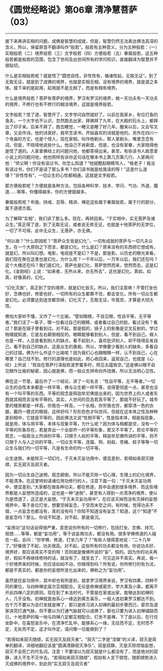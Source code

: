 # 《圆觉经略说》第06章 清净慧菩萨（03）

------

接下来再讲实相的问题。成佛是智慧的成就，但是，智慧仍然无法表达佛法高深的含义，所以，保留原音不翻译叫作“般若”。般若有五种意义，分为五种般若：（一）实相般若（二）境界般若（三）文字般若（四）方便般若（五）眷属般若，这五种般若都是般若的范围，包含了世间及出世间所有的学问知识，直接翻译为智慧并不很贴切。

什么是实相般若呢？就是悟了“圆觉自性，非性性有，循诸性起，无取无证”。到了无取无证，就是到了成佛的境界，也就是实相无相，没有境界的境界，就是道之本体。接下来的是起用，起用就不是无相了，而是有相有境界。

什么是境界般若？菩萨有菩萨的境界，罗汉有罗汉的境界，做一天功夫有一天功夫的境界，不修行也有不修行的糊涂境界，这就是境界般若。

文字般若？悟了道，智慧开了，文字学问自然就好了。以前在我家乡，有位打鱼的渔夫，一个大字也不认识，忽然跑去出家，拜佛拜了九年，在大殿的石头上，都拜出了印子来。后来不拜了，跑去睡觉，一睡又是睡了好几年。醒来以后，又会写文章，又会作诗。他的诗真好，我早念读书，开始喜欢的诗就是他的。另外在四川一个寺庙的方丈，也是个怪人，现在家相，叫作杨剃头，帮人家剃头，嘴里念念有词，但是，不晓得他说些什么。他自己不肯剃度，但是，也没有家眷，大家晓得他是悟了道的。人家拿佛经上的问题问他，他都答得出来。甚至，有些读书人故意拿小说上的问题问他，他也照样告诉你这句话在哪本书上第几页第几行。人家再问他：“师父啊！你没有读过书，你怎么知道？”他就瞪起眼睛骂人，“格老子！我没有读过书，你们不是读了那么多书？你们读书就是给我读的呀！”这是什么道理？“非性性有”，一切众生的心性都相通，这就是文字般若。

那方便般若呢？方便就是各种方法，包括各种科学、技术、学问、气功、外道、魔道……等等，你懂得越多，你的方便就越多。

眷属般若呢？布施、持戒、忍辱、精进、禅定这些属于眷属般若，属于行的部分，属于道德方面。

为了解释“实相”，我们讲了那么多。现在，再转回来。“于实相中，实无菩萨及诸众生。”真正得了道，到了无取无证，或者说无修无证，也就是十地菩萨的无学位，一切了不可得，此中无众生，无菩萨，亦无佛。

“何以故？”什么原因呢？“菩萨众生皆是幻化”，一切有成就的菩萨与一切凡夫众生，在一个大原则之下而言，都是幻化。什么是幻？原来没有的东西把它想成有，就是幻，所以叫幻想。电影，电视是不是幻？不是，那是影。以历史的眼光来看，我们现在聚在这里也是幻化，为什么呢？一千年以后，一万年以后，我们还在吗？这个大楼还在吗？我们是幻化，菩萨也是幻化，菩萨悠然而来，悠然而去，这是幻化。《金刚经》上说：“如来者，无所从来，亦无所去”，这也是幻化。真如，如真，好像真的，幻化。

“幻化灭故”，真正到了空的境界，就是幻化皆灭。所以，我们注意唷！不管打坐也好，念佛也好，修密也好，一切所有的众生都靠不住，都会变化，所有一切众生都是幻化。必须要达到连空都空掉，幻化灭了，无取无证，毕竟空，才算是大彻大悟。

佛怕大家听不懂，又作了一个比喻，“譬如眼根，不自见眼，性自平等，无平等者。”我们活了一辈子，哪一位看过自己的眼睛，或者看过自己的脸，看过没有？看过？那是在镜子里看到过。对不起，那是假的，镜子上的影像是交叉反射的，学过物理就知道，它是左右颠倒相反的。眼睛能够看到别人，但是，看不到自己。做人也是一样，人总是看到别人的缺点，看不起别人，喜欢批评别人，却不晓得反省自己。看不到自己的缺点，这是众生的愚痴，所以，学佛要少看别人的缺失，多看自己的过错。佛为什么作这个比喻呢？因为我们心也跟眼睛一样，认不到自己，心在哪里？自己找不到。修行的道理也是如此，把心收回来，返观自己，也就是《心经》上所说：“观自在菩萨行深般若波罗蜜多时，照见五蕴皆空。”这是佛以眼不自见眼作比喻的秘密，因心就是佛，而一般众生拼命向外找佛，所以无法明心见性。

佛在这一节里，最后作了一个结论，讲了一句名言：“性自平等，无平等者。”一切众生的自性本来都是一样平等，佛与众生都一样平等，说得更彻底一点，甚至也没有一个叫平等的东西。平等的观念是释迦牟尼佛提出来的，因为世界上的人或者东西就其相而言没有平等的。其实，人世间的百态若真平等了，那就不好玩了。城市里的楼房都是一样高，你我也一样高，一个长相，你穷我也穷，都穿清一色的衣服，戴同一模式的眼镜，这样好吗？形形色色才叫世间，但就在这本体之性及种种差别相中，它就是平等的，因此佛法又说“性相平等”，性是指本体，相是指现象，就是用，体与用平等，本体与现象平等，为什么呢？因为体与相都是空，没有一个平等的形象存在，若是弄出一个全部齐一的平等形象，那又不平等了。若论平等的观念，一般政治上所讲的平等，只限于人权的平等，释迦牟尼佛所讲的平等，则不只限于人与人之间的平等，一切众生平等，连猫、狗、蚂蚁、苍蝇、蚊子等等一切众生与我们均一切平等，凡是有生命的均一切平等。

众生迷倒，未能除灭一切幻化，于灭未灭妄功用中，便显差别，若得如来寂灭随顺，实无寂灭及寂灭者。

因为一切众生自己迷惘，观念颠倒，所以不能灭除一切心理，生理上的幻化境界，不能清净。在这里特别请诸位用功修行的人，注意下面一句：“于灭未灭妄功用中，便显差别。”大家都在做各种功夫，都在修道，其中会遇到很多境界，而这些境界都是人妄想所造成的，这也是一种“迷倒”，甚至有人得到一点清净的境界，便以为是悟道了，这正是大妄想。“于灭未灭妄功用中”，在应该灭掉而没有灭掉的妄想境界中，等于各位打坐，想要空掉妄念，于空而未空之间，有时候，觉得功夫不错，一点妄念也都没有，真的没有吗？你知不知道没有妄念？知道，这个“知道”不是妄念吗？那么，你说不知道，对不起，那是昏沉。

“妄用功”这句话说得很严重，意思说你所有的一切修行，包括打坐、念佛、持咒、观想……等等，都是“妄功用”，等于说妄用功夫，都没有用。很多学佛修道的人碰在一起，会问：“你学佛、修道、打坐几年了？”有些人很得意地说：“二十几年了。”好像很了不起，功夫很高。对不起，这些所有的功夫都没有用。你说功夫好、境界好，那应该真实不变的呀！否则就是像佛所说的“妄”，假的。因为你的功夫再好，假如不再继续修持的话，就没有了，就变去了，可见这并不真实。再说，每一个好境界来的时候，你应该如如不动，你做得到吗？所有说，你所修行的有为法，都是不真实的，都是你的妄想所变化出来的，佛称之为“妄功用”。

虽然是在妄功用中，其中却也有所差别，就拿罗汉境界来说，罗汉有四果，四种不同的果位，与四种禅定层次互相配合。无论是修禅或密宗，学大乘及小乘，都离不开此四禅八定的原则。现在到了末法时代，不管是在家或出家，能够达到初禅的人，几乎没有。初禅就是由系心一缘达到离生喜乐，一般人连初果罗汉都达不到。也千万不要以为会打坐就是禅了，那只是练习进入初禅的最初步骤而已，密宗及道家讲究打通气脉，但不要以为打通气脉就可以成佛了，那也只要为进入初禅铺路而已。十地菩萨的每一地与四禅八定都互相配合。打坐不是禅，下了座以后，在行住坐卧中，在喜怒哀乐中，在清净忙乱中，能够系心一缘，无往而不定，无时而不定，无处而不定，这才叫作定，请问哪一位能做到了？

“若得如来寂灭随顺，实无寂灭及寂灭者”。“寂灭”二字是“涅槃”的义译，寂灭是简单的翻译，详细地翻应该是“圆满清静寂灭净乐”。寂是寂静，灭是灭除烦恼妄想，寂灭不会死亡的代名词。注意！不要误以为寂灭就是什么都没有了，而是绝对的寂静，进入不生不灭中去。“若得如来寂灭随顺”，假如有人言下顿悟，随即顺势进入灭成佛的境界中，到此则“实无寂灭及寂灭者”

